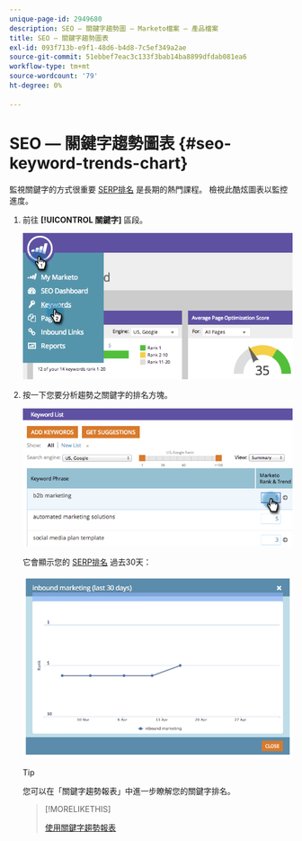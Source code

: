```yaml
---
unique-page-id: 2949680
description: SEO — 關鍵字趨勢圖 — Marketo檔案 — 產品檔案
title: SEO — 關鍵字趨勢圖表
exl-id: 093f713b-e9f1-48d6-b4d8-7c5ef349a2ae
source-git-commit: 51ebbef7eac3c133f3bab14ba8899dfdab081ea6
workflow-type: tm+mt
source-wordcount: '79'
ht-degree: 0%

---
```


# SEO — 關鍵字趨勢圖表 {#seo-keyword-trends-chart}

監視關鍵字的方式很重要 [SERP排名](/help/marketo/product-docs/additional-apps/seo/understanding-seo/understanding-search-engine-optimization.md) 是長期的熱門課程。 檢視此酷炫圖表以監控進度。

1. 前往 **[!UICONTROL 關鍵字]** 區段。

   ![](assets/image2014-9-18-12-3a5-3a7.png)

1. 按一下您要分析趨勢之關鍵字的排名方塊。

   ![](assets/image2014-9-18-12-3a5-3a11.png)

   它會顯示您的 [SERP排名](/help/marketo/product-docs/additional-apps/seo/understanding-seo/understanding-search-engine-optimization.md) 過去30天：

   ![](assets/image2014-9-18-12-3a5-3a14.png)

   >[!TIP]
   >
   >您可以在「關鍵字趨勢報表」中進一步瞭解您的關鍵字排名。

   >[!MORELIKETHIS]
   >
   >[使用關鍵字趨勢報表](/help/marketo/product-docs/additional-apps/seo/reports/seo-use-the-keyword-trends-report.md)
